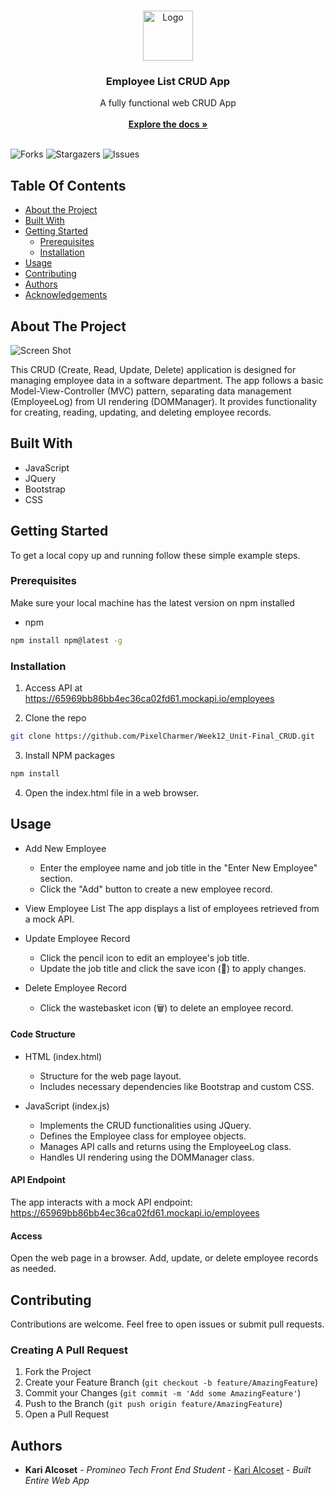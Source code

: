 <br/>
<p align="center">
  <a href="https://github.com/PixelCharmer/Week12_Unit-Final_CRUD">
    <img src="https://github.com/PixelCharmer/Week12_Unit-Final_CRUD/assets/145899504/84173e0f-834f-49d5-b707-0fc705c74f3c" alt="Logo" width="80" height="80">
  </a>

  <h3 align="center">Employee List CRUD App</h3>

  <p align="center">
    A fully functional web CRUD App
    <br/>
    <br/>
    <a href="https://github.com/PixelCharmer/Week12_Unit-Final_CRUD"><strong>Explore the docs »</strong></a>
    <br/>
    <br/>
  </p>
</p>

![Forks](https://img.shields.io/github/forks/PixelCharmer/Week12_Unit-Final_CRUD?style=social) ![Stargazers](https://img.shields.io/github/stars/PixelCharmer/Week12_Unit-Final_CRUD?style=social) ![Issues](https://img.shields.io/github/issues/PixelCharmer/Week12_Unit-Final_CRUD) 

## Table Of Contents

* [About the Project](#about-the-project)
* [Built With](#built-with)
* [Getting Started](#getting-started)
  * [Prerequisites](#prerequisites)
  * [Installation](#installation)
* [Usage](#usage)
* [Contributing](#contributing)
* [Authors](#authors)
* [Acknowledgements](#acknowledgements)

## About The Project

![Screen Shot](https://github.com/PixelCharmer/Week12_Unit-Final_CRUD/assets/145899504/f8046762-fc8b-4b26-aeaa-3c293c9c9c51)

This CRUD (Create, Read, Update, Delete) application is designed for managing employee data in a software department. The app follows a basic Model-View-Controller (MVC) pattern, separating data management (EmployeeLog) from UI rendering (DOMManager). It provides functionality for creating, reading, updating, and deleting employee records.

## Built With

* JavaScript
* JQuery
* Bootstrap
* CSS

## Getting Started

To get a local copy up and running follow these simple example steps.

### Prerequisites

Make sure your local machine has the latest version on npm installed 

* npm

```sh
npm install npm@latest -g
```

### Installation

1. Access API at https://65969bb86bb4ec36ca02fd61.mockapi.io/employees

2. Clone the repo

```sh
git clone https://github.com/PixelCharmer/Week12_Unit-Final_CRUD.git
```

3. Install NPM packages

```sh
npm install
```

4. Open the index.html file in a web browser.

## Usage


* Add New Employee
  * Enter the employee name and job title in the "Enter New Employee" section.
  * Click the "Add" button to create a new employee record.


* View Employee List
The app displays a list of employees retrieved from a mock API.

* Update Employee Record
  * Click the pencil icon to edit an employee's job title.
  * Update the job title and click the save icon (💾) to apply changes.

* Delete Employee Record
  * Click the wastebasket icon (🗑️) to delete an employee record.


#### Code Structure
* HTML (index.html)
  * Structure for the web page layout.
  * Includes necessary dependencies like Bootstrap and custom CSS.

* JavaScript (index.js)
  * Implements the CRUD functionalities using JQuery.
  * Defines the Employee class for employee objects.
  * Manages API calls and returns using the EmployeeLog class.
  * Handles UI rendering using the DOMManager class.

#### API Endpoint
The app interacts with a mock API endpoint: https://65969bb86bb4ec36ca02fd61.mockapi.io/employees

#### Access
Open the web page in a browser.
Add, update, or delete employee records as needed.

## Contributing

Contributions are welcome. Feel free to open issues or submit pull requests.

### Creating A Pull Request

1. Fork the Project
2. Create your Feature Branch (`git checkout -b feature/AmazingFeature`)
3. Commit your Changes (`git commit -m 'Add some AmazingFeature'`)
4. Push to the Branch (`git push origin feature/AmazingFeature`)
5. Open a Pull Request

## Authors

* **Kari Alcoset** - *Promineo Tech Front End Student* - [Kari Alcoset](https://github.com/PixelCharmer) - *Built Entire Web App*
